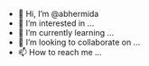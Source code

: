 - 👋 Hi, I’m @abhermida
- 👀 I’m interested in ...
- 🌱 I’m currently learning ...
- 💞️ I’m looking to collaborate on ...
- 📫 How to reach me ...

<!---
abhermida/abhermida is a ✨ special ✨ repository because its `README.md` (this file) appears on your GitHub profile.
You can click the Preview link to take a look at your changes.
--->
